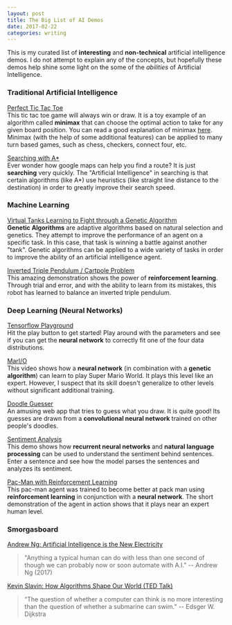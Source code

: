 ```yaml
---
layout: post
title: The Big List of AI Demos
date: 2017-02-22
categories: writing
---
```


This is my curated list of **interesting** and **non-technical** artificial intelligence demos. I do not attempt to explain any of the concepts, but hopefully these demos help shine some light on the some of the *abilities* of Artificial Intelligence.

### Traditional Artificial Intelligence
[Perfect Tic Tac Toe](http://perfecttictactoe.herokuapp.com/)  
This tic tac toe game will always win or draw. It is a toy example of an algorithm called **minimax** that can choose the optimal action to take for any given board position. You can read a good explanation of minimax [here](http://neverstopbuilding.com/minimax). Minimax (with the help of some additional features) can be applied to many turn based games, such as chess, checkers, connect four, etc.

[Searching with A*](https://qiao.github.io/PathFinding.js/visual/)  
Ever wonder how google maps can help you find a route? It is just **searching** very quickly. The "Artificial Intelligence" in searching is that certain algorithms (like A*) use heuristics (like straight line distance to the destination) in order to greatly improve their search speed.

### Machine Learning
[Virtual Tanks Learning to Fight through a Genetic Algorithm](https://www.youtube.com/watch?v=u2t77mQmJiY)  
**Genetic Algorithms** are adaptive algorithms based on natural selection and genetics. They attempt to improve the performance of an agent on a specific task. In this case, that task is winning a battle against another "tank". Genetic algorithms can be applied to a wide variety of tasks in order to improve the ability of an artificial intelligence agent.

[Inverted Triple Pendulum / Cartpole Problem](https://www.youtube.com/watch?v=cyN-CRNrb3E)  
This amazing demonstration shows the power of **reinforcement learning**. Through trial and error, and with the ability to learn from its mistakes, this robot has learned to balance an inverted triple pendulum.

### Deep Learning (Neural Networks)  
[Tensorflow Playground](http://playground.tensorflow.org)  
Hit the play button to get started! Play around with the parameters and see if you can get the **neural network** to correctly fit one of the four data distributions.

[MarI/O](https://www.youtube.com/watch?v=qv6UVOQ0F44&t=7s)  
This video shows how a **neural network** (in combination with a **genetic algorithm**) can learn to play Super Mario World. It plays this level like an expert. However, I suspect that its skill doesn't generalize to other levels without significant additional training.

[Doodle Guesser](https://quickdraw.withgoogle.com/)  
An amusing web app that tries to guess what you draw. It is quite good! Its guesses are drawn from a **convolutional neural network** trained on other people's doodles. 

[Sentiment Analysis](http://nlp.stanford.edu:8080/sentiment/rntnDemo.html)  
This demo shows how **recurrent neural networks** and **natural language processing** can be used to understand the sentiment behind sentences. Enter a sentence and see how the model parses the sentences and analyzes its sentiment.

[Pac-Man with Reinforcement Learning](https://gym.openai.com/evaluations/eval_kpL9bSsS4GXsYb9HuEfew)  
This pac-man agent was trained to become better at pack man using **reinforcement learning** in conjunction with a **neural network**. The short demonstration of the agent in action shows that it plays near an expert human level.

### Smorgasboard
[Andrew Ng: Artificial Intelligence is the New Electricity](https://www.youtube.com/watch?v=21EiKfQYZXc)

> "Anything a typical human can do with less than one second of though we can probably now or soon automate with A.I." -- Andrew Ng (2017)

[Kevin Slavin: How Algorithms Shape Our World (TED Talk)](https://www.ted.com/talks/kevin_slavin_how_algorithms_shape_our_world)

> “The question of whether a computer can think is no more interesting than the question of whether a submarine can swim.” -- Edsger W. Dijkstra